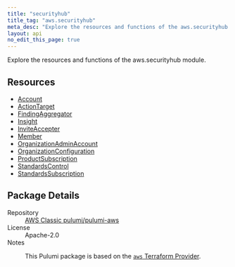 ```yaml
---
title: "securityhub"
title_tag: "aws.securityhub"
meta_desc: "Explore the resources and functions of the aws.securityhub module."
layout: api
no_edit_this_page: true
---
```


<!-- WARNING: this file was generated by Pulumi Docs Generator. -->
<!-- Do not edit by hand unless you're certain you know what you are doing! -->

Explore the resources and functions of the aws.securityhub module.

<h2 id="resources">Resources</h2>
<ul class="api">
    <li><a href="account/" title="Account"><span class="api-symbol api-symbol--resource"></span>Account</a></li>
    <li><a href="actiontarget/" title="ActionTarget"><span class="api-symbol api-symbol--resource"></span>ActionTarget</a></li>
    <li><a href="findingaggregator/" title="FindingAggregator"><span class="api-symbol api-symbol--resource"></span>FindingAggregator</a></li>
    <li><a href="insight/" title="Insight"><span class="api-symbol api-symbol--resource"></span>Insight</a></li>
    <li><a href="inviteaccepter/" title="InviteAccepter"><span class="api-symbol api-symbol--resource"></span>InviteAccepter</a></li>
    <li><a href="member/" title="Member"><span class="api-symbol api-symbol--resource"></span>Member</a></li>
    <li><a href="organizationadminaccount/" title="OrganizationAdminAccount"><span class="api-symbol api-symbol--resource"></span>OrganizationAdminAccount</a></li>
    <li><a href="organizationconfiguration/" title="OrganizationConfiguration"><span class="api-symbol api-symbol--resource"></span>OrganizationConfiguration</a></li>
    <li><a href="productsubscription/" title="ProductSubscription"><span class="api-symbol api-symbol--resource"></span>ProductSubscription</a></li>
    <li><a href="standardscontrol/" title="StandardsControl"><span class="api-symbol api-symbol--resource"></span>StandardsControl</a></li>
    <li><a href="standardssubscription/" title="StandardsSubscription"><span class="api-symbol api-symbol--resource"></span>StandardsSubscription</a></li>
</ul>

<h2 id="package-details">Package Details</h2>
<dl class="package-details">
	<dt>Repository</dt>
	<dd><a href="https://github.com/pulumi/pulumi-aws">AWS Classic pulumi/pulumi-aws</a></dd>
	<dt>License</dt>
	<dd>Apache-2.0</dd>
	<dt>Notes</dt>
	<dd><p>This Pulumi package is based on the <a href="https://github.com/hashicorp/terraform-provider-aws"><code>aws</code> Terraform Provider</a>.</p>
</dd>
</dl>

